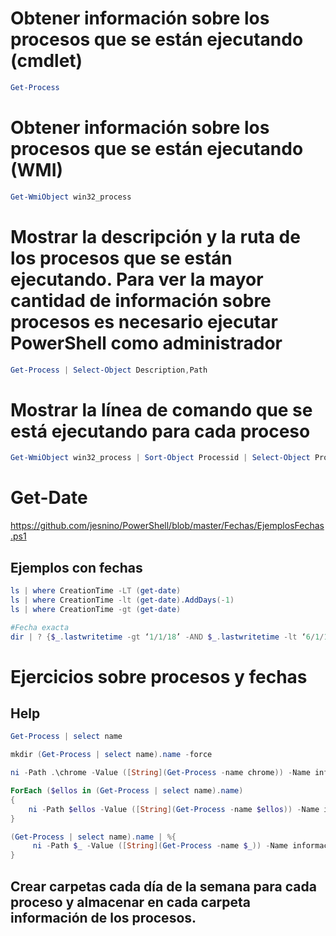 # Obtener información sobre los procesos que se están ejecutando (cmdlet)
```PowerShell
Get-Process
```

# Obtener información sobre los procesos que se están ejecutando (WMI)
```PowerShell
Get-WmiObject win32_process
```

# Mostrar la descripción y la ruta de los procesos que se están ejecutando. Para ver la mayor cantidad de información sobre procesos es necesario ejecutar PowerShell como administrador
```PowerShell
Get-Process | Select-Object Description,Path
```

# Mostrar la línea de comando que se está ejecutando para cada proceso
```PowerShell
Get-WmiObject win32_process | Sort-Object Processid | Select-Object Processid,Name,CommandLine
```

# Get-Date
https://github.com/jesnino/PowerShell/blob/master/Fechas/EjemplosFechas.ps1

## Ejemplos con fechas
```PowerShell
ls | where CreationTime -LT (get-date)
ls | where CreationTime -lt (get-date).AddDays(-1)
ls | where CreationTime -gt (get-date)
```
```PowerShell
#Fecha exacta
dir | ? {$_.lastwritetime -gt ‘1/1/18’ -AND $_.lastwritetime -lt ‘6/1/18’}
```

# Ejercicios sobre procesos y fechas
## Help
``` PowerShell
Get-Process | select name

mkdir (Get-Process | select name).name -force

ni -Path .\chrome -Value ([String](Get-Process -name chrome)) -Name informacion.txt

ForEach ($ellos in (Get-Process | select name).name)
{
    ni -Path $ellos -Value ([String](Get-Process -name $ellos)) -Name informacion.txt -force
}

(Get-Process | select name).name | %{
     ni -Path $_ -Value ([String](Get-Process -name $_)) -Name informacion.txt -force
}
```
## Crear carpetas cada día de la semana para cada proceso y almacenar en cada carpeta información de los procesos.

